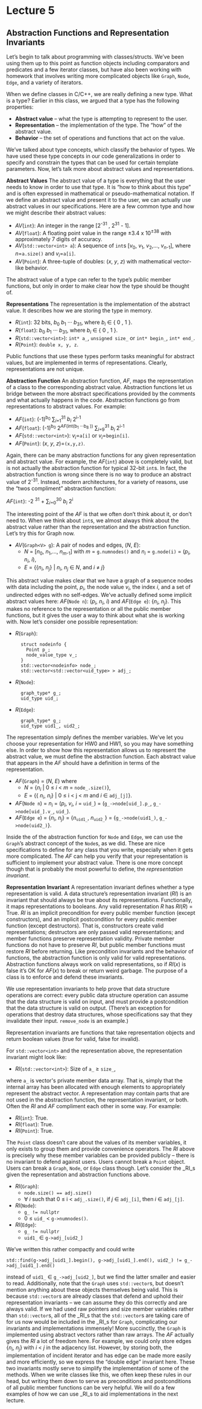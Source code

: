 
# Lecture 5

## Abstraction Functions and Representation Invariants ##

Let’s begin to talk about programming with classes/structs. We’ve been using them up to
this point as function objects including comparators and predicates and a few iterator classes,
but have also been working with homework that involves writing more complicated objects
like `Graph`, `Node`, `Edge`, and a variety of iterators.

When we define classes in C/C++, we are really defining a new type. What is a type?
Earlier in this class, we argued that a type has the following properties:
- **Abstract value** – what the type is attempting to represent to the user.
- **Representation** – the implementation of the type. The “how” of the abstract value.
- **Behavior** – the set of operations and functions that act on the value.

We’ve talked about type concepts, which classify the behavior of types. We have
used these type concepts in our code generalizations in order to specify and
constrain the types that can be used for certain template parameters.
Now, let’s talk more about abstract values and representations.

**Abstract Values**
The abstract value of a type is everything that the user needs to know
in order to use that type. It is “how to think about this type” and is often expressed in
mathematical or pseudo-mathematical notation. If we define an abstract value and present
it to the user, we can actually use abstract values in our specifications. Here are a few
common type and how we might describe their abstract values:
- _AV_(`int`): An integer in the range [2<sup>-31</sup> , 2<sup>31</sup> - 1].
- _AV_(`float`): A floating point value in the range ±3.4 x 10<sup>±38</sup> with approximately 7
digits of accuracy.
- _AV_(`std::vector<int> a`): A sequence of `int`s [_v_<sub>0</sub>, _v_<sub>1</sub>, _v_<sub>2</sub>,..., _v_<sub>_n_-1</sub>], where _n_=`a.size()`
and _v<sub>i</sub>_=`a[i]`.
- _AV_(`Point`): A three-tuple of doubles: (_x_, _y_, _z_) with mathematical vector-like behavior.

The abstract value of a type can refer to the type’s public member functions, but only in
order to make clear how the type should be thought of.

**Representations**
The representation is the implementation of the abstract value. It describes how we are storing the type in memory.
- _R_(`int`): 32 bits, _b_<sub>0</sub> _b_<sub>1</sub> ··· _b_<sub>31</sub>, where _b<sub>i</sub>_ &isin; { 0 , 1 }.
- _R_(`float`): _b_<sub>0</sub> _b_<sub>1</sub> ··· _b_<sub>31</sub>, where _b<sub>i</sub>_ &isin; { 0 , 1 }.
- _R_(`std::vector<int>`): `int* a_`, `unsigned size_` or `int* begin_`, `int* end_`.
- _R_(`Point`): `double x, y, z`.

Public functions that use these types perform tasks meaningful for abstract values, but are
implemented in terms of representations. Clearly, representations are not unique.

**Abstraction Function**
An abstraction function, _AF_, maps the representation of a class
to the corresponding abstract value. Abstraction functions let us bridge between the more
abstract specifications provided by the comments and what actually happens in the code.
Abstraction functions go from representations to abstract values. For example:

- _AF_(`int`): (-1)<sup>b<sub>0</sub></sup> &sum;<sub>_i_=1</sub><sup>31</sup> _b<sub>i</sub>_ 2<sup>i-1</sup>
- _AF_(`float`): (-1)<sup>b<sub>0</sub></sup> 2<sup>_AF_(int(b<sub>1</sub> ···b<sub>8</sub> ))</sup> &sum;<sub>_i_=9</sub><sup>31</sup> _b<sub>i</sub>_ 2<sup>i-1</sup>
- _AF_(`std::vector<int>`): _v<sub>i</sub>_=`a[i]` or _v<sub>i</sub>_=`begin[i]`.
- _AF_(`Point`): (_x_, _y_, _z_)=`(x,y,z)`.

Again, there can be many abstraction functions for any given representation and abstract
value. For example, the _AF_(`int`) above is completely valid, but is not actually the abstraction
function for typical 32-bit `int`s. In fact, the abstraction function is wrong since there is no
way to produce an abstract value of 2<sup>-31</sup>. Instead, modern architectures, for a variety of
reasons, use the “twos compliment” abstraction function:

_AF_(`int`): -2 <sup>31</sup> + &sum;<sub>_i_=0</sub><sup>30</sup> _b<sub>i</sub>_ 2<sup>i</sup>

The interesting point of the _AF_ is that we often don’t think about it, or don’t need to.
When we think about `int`s, we almost always think about the abstract value rather than
the representation and the abstraction function.
Let’s try this for Graph now.

- _AV_(`Graph<V> g`): A pair of nodes and edges, (_N_, _E_):
    - _N_ = [_n_<sub>0</sub>, _n_<sub>1</sub>,..., _n_<sub>_m_-1</sub>] with _m_ = `g.numnodes()` and _n<sub>i</sub>_ = `g.node(i)` = (_p<sub>i</sub>_, _n<sub>i</sub>_, _i_),
    - _E_ = {{_n<sub>i</sub>_, _n<sub>j</sub>_} | _n<sub>i</sub>_, _n<sub>j</sub>_ &isin; _N_, and _i_ &ne; _j_}

This abstract value makes clear that we have a graph of a sequence nodes with data including
the point, _p<sub>i</sub>_, the node value _v<sub>i</sub>_, the index _i_, and a set of undirected
edges with no self-edges. We’ve actually defined some implicit abstract values here:
_AF_(`Node n`): (_p<sub>i</sub>_, _n<sub>i</sub>_, _i_) and
_AF_(`Edge e`): {_n<sub>i</sub>_, _n<sub>j</sub>_}. This makes no reference to the
representation or all the public
member functions, but it gives the user a way to think about what she is working with.
Now let’s consider one possible representation:

- _R_(`Graph`):

        struct nodeinfo {
          Point p_;
          node_value_type v_;
        }
        std::vector<nodeinfo> node_;
        std::vector<std::vector<uid_type> > adj_;

- _R_(`Node`):

        graph_type* g_;
        uid_type uid_;

- _R_(`Edge`):

        graph_type* g_;
        uid_type uid1_, uid2_;

The representation simply defines the member variables. We’ve let you choose your
representation for HW0 and HW1, so you may have something else. In order to show how this
representation allows us to represent the abstract value, we must define the abstraction
function. Each abstract value that appears in the _AF_ should have a definition in terms of the
representation.

- _AF_(`Graph`) = (_N_, _E_) where
    - _N_ = {_n<sub>i</sub>_ | 0 &le; _i_ < _m_ = `node_.size()`},
    - _E_ = {{ _n<sub>i</sub>_, _n<sub>i</sub>_} | 0 &le; i < j < _m_ and _i_ &isin; `adj_[j]`}.
- _AF_(`Node n`) = _n<sub>i<sub>_ = (_p<sub>i</sub>_, _v<sub>i</sub>_, _i_ = `uid_`) = (`g_->node[uid_].p_`, `g_->node[uid_].v_`, `uid_`).
- _AF_(`Edge e`) = {_n<sub>i</sub>_, _n<sub>j</sub>_} = {_n_<sub>`uid1_`</sub>, _n_<sub>`uid2_`</sub>} = {`g_->node(uid1_)`, `g_->node(uid2_)`}.

Inside the of the abstraction function for `Node` and `Edge`, we can use the `Graph`’s abstract
concept of the `Node`s, as we did.
These are nice specifications to define for any class that you write, especially when it gets
more complicated. The _AF_ can help you verify that your representation is sufficient to
implement your abstract value. There is one more concept though that is probably the most
powerful to define, the _representation invariant_.

**Representation Invariant**
A representation invariant defines whether a type representation is valid.
A data structure’s representation invariant (_RI_) is an invariant that should
always be true about its representations. Functionally, it maps representations to booleans.
Any valid representation _R_ has _RI_(_R_) = True. _RI_ is an implicit precondition for every
public member function (except constructors), and an implicit postcondition for every public
member function (except destructors). That is, constructors create valid representations;
destructors are only passed valid representations; and member functions preserve representation
validity. Private member functions do not have to preserve _RI_, but public member functions
must restore _RI_ before returning. Like precondition invariants and the behavior of functions,
the abstraction function is only valid for valid representations. Abstraction functions always
work on valid representations, so if _RI_(_x_) is false it’s OK for _AF_(_x_) to break
or return weird garbage. The purpose of a class is to enforce and defend these invariants.

We use representation invariants to help prove that data structure operations are correct:
every public data structure operation can assume that the data structure is valid on input,
and must provide a postcondition that the data structure is valid on output. (There’s an
exception for operations that destroy data structures, whose specifications say that they
invalidate their input. `remove_node` is an example.)

Representation invariants are functions that take representation objects and return boolean
values (true for valid, false for invalid).

For `std::vector<int>` and the representation above, the representation invariant might
look like:
- _RI_(`std::vector<int>`): Size of `a_` &ge; `size_`,

where `a_` is vector's private member data array.
That is, simply that the internal array has been allocated with enough elements to
appropriately represent the abstract vector.
A representation may contain parts that are not used in the abstraction function,
the representation invariant, or both. Often the _RI_ and _AF_ compliment each
other in some way. For example:
- _RI_(`int`): True.
- _RI_(`float`): True.
- _RI_(`Point`): True.

The `Point` class doesn’t care about the values of its member variables, it only exists to
group them and provide convenience operators. The _RI_ above is precisely why these member
variables can be provided publicly – there is no invariant to defend against users. Users cannot
break a `Point` object.
Users can break a `Graph`, `Node`, or `Edge` class though. Let’s consider the _RI_s given the
representation and abstraction functions above.
- _RI_(`Graph`): 
    - `node.size() == adj.size()`
    - &forall; _i_ such that 0 &le; i < `adj_.size()`, if _j_ &isin; `adj_[i]`, then _i_ &isin; `adj_[j]`.
- _RI_(`Node`): 
    - `g_ != nullptr`
    - 0 &le; `uid_` < `g->numnodes()`.
- _RI_(`Edge`):
    - `g_ != nullptr`
    - `uid1_` &isin; `g->adj_[uid2_]`

We’ve written this rather compactly and could write
```
std::find(g->adj_[uid1_].begin(), g->adj_[uid1_].end(), uid2_) != g_->adj_[uid1_].end()
```
instead of `uid1_` &isin; `g_->adj_[uid2_]`, but we find the latter smaller and easier to read.
Additionally, note that the `Graph` uses `std::vector`s, but doesn’t mention anything about
these objects themselves being valid. This is because `std::vector`s are already classes that
defend and uphold their representation invariants – we can assume they do this correctly
and are always valid. If we had used raw pointers and size member variables rather than
`std::vector`s, all of the _RI_s that the `std::vector`s are taking care of for us now would be
included in the _RI_s for `Graph`, complicating our invariants and implementations immensely!
More succinctly, the `Graph` is implemented using abstract vectors rather than raw arrays.
The _AF_ actually gives the _RI_ a lot of freedom here. For example, we could only store edges
{_n<sub>i</sub>_, _n<sub>j</sub>_} with _i_ < _j_ in the adjacency list. However, by storing both, the implementation
of incident iterator and has edge can be made more easily and more efficiently, so we
express the “double edge” invariant here. These two invariants mostly serve to simplify the
implementation of some of the methods. When we write classes like this, we often keep these
rules in our head, but writing them down to serve as preconditions and postconditions of all
public member functions can be very helpful. We will do a few examples of how we can use
_RI_s to aid implementations in the next lecture.

